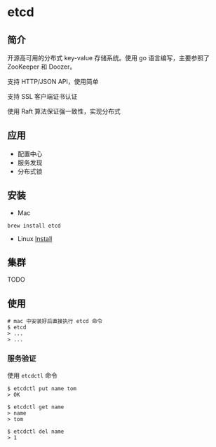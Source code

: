 # etcd

## 简介

开源高可用的分布式 key-value 存储系统。使用 go 语言编写，主要参照了 ZooKeeper 和 Doozer。

支持 HTTP/JSON API，使用简单

支持 SSL 客户端证书认证

使用 Raft 算法保证强一致性，实现分布式


## 应用

- 配置中心
- 服务发现
- 分布式锁

## 安装

- Mac
```
brew install etcd
```

- Linux
[Install](https://etcd.io/docs/v3.4/install/)

## 集群

TODO

## 使用

```shell
# mac 中安装好后直接执行 etcd 命令
$ etcd
> ...
> ...
```

### 服务验证
使用 `etcdctl` 命令
```shell
$ etcdctl put name tom
> OK

$ etcdctl get name
> name
> tom

$ etcdctl del name
> 1
```

